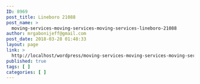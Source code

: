 ```yaml
---
ID: 8969
post_title: Lineboro 21088
post_name: >
  moving-services-moving-services-moving-services-lineboro-21088
author: mrgabonijeff@gmail.com
post_date: 2018-03-28 01:48:33
layout: page
link: >
  http://localhost/wordpress/moving-services-moving-services-moving-services-lineboro-21088/
published: true
tags: [ ]
categories: [ ]
---
```

